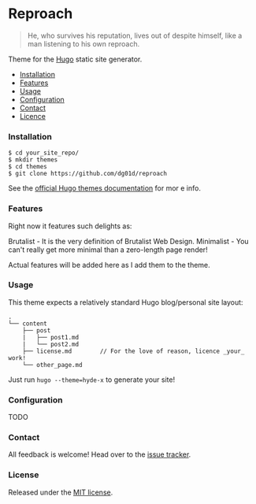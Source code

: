 Reproach
========

> He, who survives his reputation, lives out of despite himself, like a man listening to his own reproach.

Theme for the [Hugo](http://gohugo.io) static site generator.

- [Installation](#installation)
- [Features](#features)
- [Usage](#usage)
- [Configuration](#configuration)
- [Contact](#contact)
- [Licence](#licence)

### Installation 

```
$ cd your_site_repo/
$ mkdir themes
$ cd themes
$ git clone https://github.com/dg01d/reproach
```

See the [official Hugo themes documentation](http://gohugo.io/themes/installing) for mor
e info.

### Features

Right now it features such delights as:

Brutalist - It is the very definition of Brutalist Web Design.
Minimalist - You can't really get more minimal than a zero-length page render!

Actual features will be added here as I add them to the theme.

### Usage

This theme expects a relatively standard Hugo blog/personal site layout:
```
.
└── content
    ├── post
    |   ├── post1.md
    |   └── post2.md
    ├── license.md        // For the love of reason, licence _your_ work!
    └── other_page.md
```

Just run `hugo --theme=hyde-x` to generate your site!

### Configuration

TODO

### Contact

All feedback is welcome! Head over to the [issue tracker](https://github.com/dg01d/reproach/issues).

### License

Released under the [MIT license](https://github.com/dg01d/reproach/blob/master/LICENSE.md).